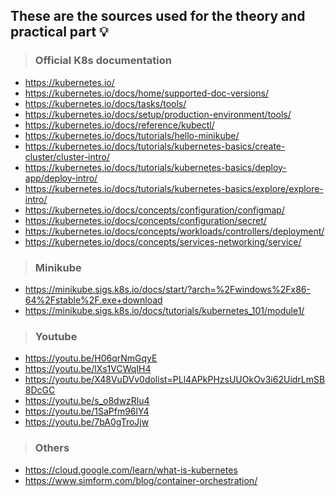 ## These are the sources used for the theory and practical part 💡

> ### Official K8s documentation
- https://kubernetes.io/
- https://kubernetes.io/docs/home/supported-doc-versions/
- https://kubernetes.io/docs/tasks/tools/
- https://kubernetes.io/docs/setup/production-environment/tools/
- https://kubernetes.io/docs/reference/kubectl/
- https://kubernetes.io/docs/tutorials/hello-minikube/
- https://kubernetes.io/docs/tutorials/kubernetes-basics/create-cluster/cluster-intro/
- https://kubernetes.io/docs/tutorials/kubernetes-basics/deploy-app/deploy-intro/
- https://kubernetes.io/docs/tutorials/kubernetes-basics/explore/explore-intro/
- https://kubernetes.io/docs/concepts/configuration/configmap/
- https://kubernetes.io/docs/concepts/configuration/secret/
- https://kubernetes.io/docs/concepts/workloads/controllers/deployment/
- https://kubernetes.io/docs/concepts/services-networking/service/

> ### Minikube
- https://minikube.sigs.k8s.io/docs/start/?arch=%2Fwindows%2Fx86-64%2Fstable%2F.exe+download
- https://minikube.sigs.k8s.io/docs/tutorials/kubernetes_101/module1/

> ### Youtube
- https://youtu.be/H06qrNmGqyE
- https://youtu.be/lXs1VCWqIH4
- https://youtu.be/X48VuDVv0dolist=PLl4APkPHzsUUOkOv3i62UidrLmSB8DcGC
- https://youtu.be/s_o8dwzRlu4
- https://youtu.be/1SaPfm96lY4
- https://youtu.be/7bA0gTroJjw

> ### Others
- https://cloud.google.com/learn/what-is-kubernetes
- https://www.simform.com/blog/container-orchestration/


